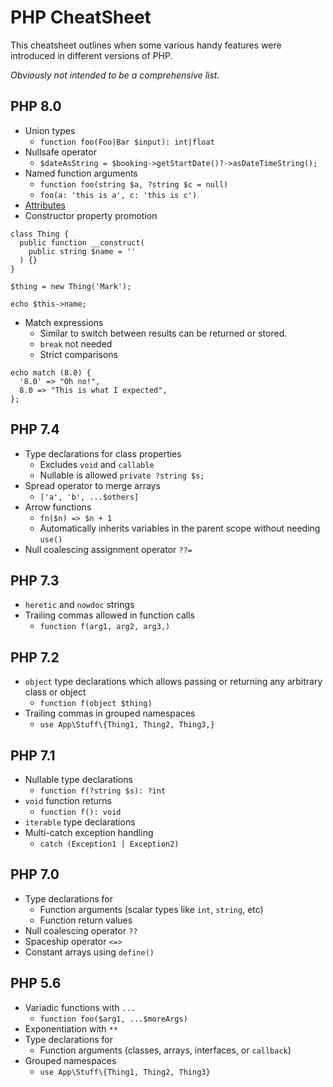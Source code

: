 # PHP CheatSheet

This cheatsheet outlines when some various handy features were introduced in different versions of PHP.

_Obviously not intended to be a comprehensive list._

## PHP 8.0
* Union types
	* `function foo(Foo|Bar $input): int|float`
* Nullsafe operator
	* `$dateAsString = $booking->getStartDate()?->asDateTimeString();`
* Named function arguments
	* `function foo(string $a, ?string $c = null)`
	* `foo(a: 'this is a', c: 'this is c')`
* [Attributes](https://www.php.net/manual/en/language.attributes.php)
* Constructor property promotion

```
class Thing {
  public function __construct(
  	public string $name = ''
  ) {}
}

$thing = new Thing('Mark');

echo $this->name;
```
* Match expressions
	* Similar to switch between results can be returned or stored.
	* `break` not needed
	* Strict comparisons
	
```
echo match (8.0) {
  '8.0' => "Oh no!",
  8.0 => "This is what I expected",
};
```

## PHP 7.4
* Type declarations for class properties 
	* Excludes `void` and `callable`
	* Nullable is allowed `private ?string $s;`
* Spread operator to merge arrays
	* `['a', 'b', ...$others]`
* Arrow functions
	* `fn($n) => $n + 1`
	* Automatically inherits variables in the parent scope without needing `use()`
* Null coalescing assignment operator `??=`

## PHP 7.3
* `heretic` and `nowdoc` strings
* Trailing commas allowed in function calls
	* `function f(arg1, arg2, arg3,)`
	
## PHP 7.2
* `object` type declarations which allows passing or returning any arbitrary class or object
	* `function f(object $thing)`
* Trailing commas in grouped namespaces
	* `use App\Stuff\{Thing1, Thing2, Thing3,}`
	
## PHP 7.1
* Nullable type declarations 
	* `function f(?string $s): ?int`
* `void` function returns 
	* `function f(): void`
* `iterable` type declarations
* Multi-catch exception handling 
	* `catch (Exception1 | Exception2)`
	
## PHP 7.0
*  Type declarations for
	* Function arguments (scalar types like `int`, `string`, etc)
	* Function return values
* Null coalescing operator `??`
* Spaceship operator `<=>`
* Constant arrays using `define()`

## PHP 5.6
* Variadic functions with `...` 
	* `function foo($arg1, ...$moreArgs)`
* Exponentiation with `**`
* Type declarations for
	* Function arguments (classes, arrays, interfaces, or `callback`)
* Grouped namespaces 
	* `use App\Stuff\{Thing1, Thing2, Thing3}`
	
